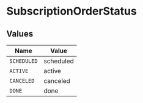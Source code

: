# SubscriptionOrderStatus


## Values

| Name        | Value       |
| ----------- | ----------- |
| `SCHEDULED` | scheduled   |
| `ACTIVE`    | active      |
| `CANCELED`  | canceled    |
| `DONE`      | done        |